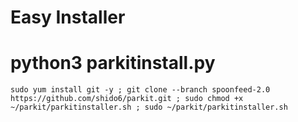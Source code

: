 
# Easy Installer
# python3 parkitinstall.py

```
sudo yum install git -y ; git clone --branch spoonfeed-2.0 https://github.com/shido6/parkit.git ; sudo chmod +x ~/parkit/parkitinstaller.sh ; sudo ~/parkit/parkitinstaller.sh

```

